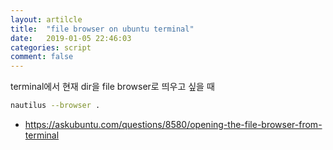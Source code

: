 ```yaml
---
layout: artilcle
title:  "file browser on ubuntu terminal"
date:   2019-01-05 22:46:03
categories: script
comment: false
---
```


terminal에서 현재 dir을 file browser로 띄우고 싶을 때

``` sh
nautilus --browser .
```

* https://askubuntu.com/questions/8580/opening-the-file-browser-from-terminal
